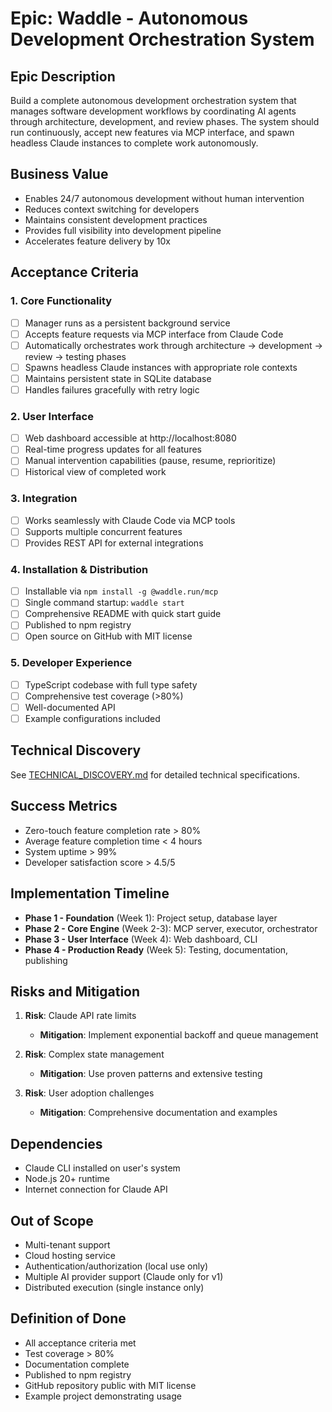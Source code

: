 # Epic: Waddle - Autonomous Development Orchestration System

## Epic Description
Build a complete autonomous development orchestration system that manages software development workflows by coordinating AI agents through architecture, development, and review phases. The system should run continuously, accept new features via MCP interface, and spawn headless Claude instances to complete work autonomously.

## Business Value
- Enables 24/7 autonomous development without human intervention
- Reduces context switching for developers
- Maintains consistent development practices
- Provides full visibility into development pipeline
- Accelerates feature delivery by 10x

## Acceptance Criteria

### 1. Core Functionality
- [ ] Manager runs as a persistent background service
- [ ] Accepts feature requests via MCP interface from Claude Code
- [ ] Automatically orchestrates work through architecture → development → review → testing phases
- [ ] Spawns headless Claude instances with appropriate role contexts
- [ ] Maintains persistent state in SQLite database
- [ ] Handles failures gracefully with retry logic

### 2. User Interface
- [ ] Web dashboard accessible at http://localhost:8080
- [ ] Real-time progress updates for all features
- [ ] Manual intervention capabilities (pause, resume, reprioritize)
- [ ] Historical view of completed work

### 3. Integration
- [ ] Works seamlessly with Claude Code via MCP tools
- [ ] Supports multiple concurrent features
- [ ] Provides REST API for external integrations

### 4. Installation & Distribution
- [ ] Installable via `npm install -g @waddle.run/mcp`
- [ ] Single command startup: `waddle start`
- [ ] Comprehensive README with quick start guide
- [ ] Published to npm registry
- [ ] Open source on GitHub with MIT license

### 5. Developer Experience
- [ ] TypeScript codebase with full type safety
- [ ] Comprehensive test coverage (>80%)
- [ ] Well-documented API
- [ ] Example configurations included

## Technical Discovery
See [TECHNICAL_DISCOVERY.md](./TECHNICAL_DISCOVERY.md) for detailed technical specifications.

## Success Metrics
- Zero-touch feature completion rate > 80%
- Average feature completion time < 4 hours
- System uptime > 99%
- Developer satisfaction score > 4.5/5

## Implementation Timeline
- **Phase 1 - Foundation** (Week 1): Project setup, database layer
- **Phase 2 - Core Engine** (Week 2-3): MCP server, executor, orchestrator
- **Phase 3 - User Interface** (Week 4): Web dashboard, CLI
- **Phase 4 - Production Ready** (Week 5): Testing, documentation, publishing

## Risks and Mitigation
1. **Risk**: Claude API rate limits
   - **Mitigation**: Implement exponential backoff and queue management

2. **Risk**: Complex state management
   - **Mitigation**: Use proven patterns and extensive testing

3. **Risk**: User adoption challenges
   - **Mitigation**: Comprehensive documentation and examples

## Dependencies
- Claude CLI installed on user's system
- Node.js 20+ runtime
- Internet connection for Claude API

## Out of Scope
- Multi-tenant support
- Cloud hosting service
- Authentication/authorization (local use only)
- Multiple AI provider support (Claude only for v1)
- Distributed execution (single instance only)

## Definition of Done
- All acceptance criteria met
- Test coverage > 80%
- Documentation complete
- Published to npm registry
- GitHub repository public with MIT license
- Example project demonstrating usage